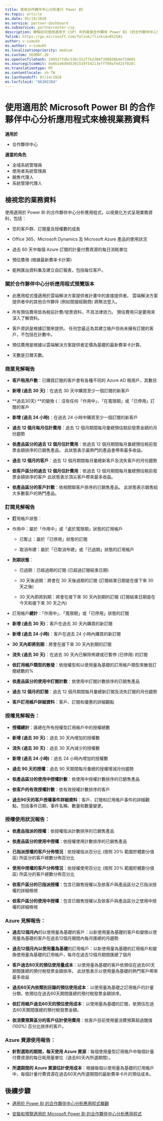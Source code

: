```yaml
---
title: 使用合作夥伴中心分析進行 Power BI
ms.topic: article
ms.date: 05/19/2020
ms.service: partner-dashboard
ms.subservice: partnercenter-csp
description: 瞭解如何使用適用于 CSP) 中的直接合作夥伴 Power BI (的合作夥伴中心分析應用程式來查看您的商務資料。
fwlink: https://go.microsoft.com/fwlink/?linkid=852581
author: v-sumukh
ms.author: v-sumukh
ms.localizationpriority: medium
ms.custom: SEOMAY.20
ms.openlocfilehash: 248527fdbc536c552f7b2d00f208838b4ef19085
ms.sourcegitcommit: 0a6b1e6d845391539f54213efff00af4d23f028c
ms.translationtype: MT
ms.contentlocale: zh-TW
ms.lasthandoff: 07/14/2020
ms.locfileid: "86302284"
---
```

# <a name="view-your-business-data-with-the-partner-center-analytics-app-for-microsoft-power-bi"></a>使用適用於 Microsoft Power BI 的合作夥伴中心分析應用程式來檢視業務資料

**適用於**

- 合作夥伴中心

**適當的角色**

- 全域系統管理員
- 使用者系統管理員
- 銷售代理人
- 系統管理代理人

## <a name="view-your-business-data"></a>檢視您的業務資料

使用適用於 Power BI 的合作夥伴中心分析應用程式，以視覺化方式呈現業務資料，包括：

- 您的客戶群、訂閱量及授權數的成長

- Office 365、Microsoft Dynamics 及 Microsoft Azure 產品的使用狀況

- 過去 60 天中每個 Azure 訂閱的計量付費資源的每日消耗單位

- 預估費用 (根據最新費率卡計算)

- 能夠匯出資料集及建立自訂報表，包括每位客戶。

### <a name="about-the-partner-center-analytics-app-preview-release"></a>關於合作夥伴中心分析應用程式預覽版本

- 此應用程式僅適用於雲端解決方案提供者計畫中的直接提供者。 雲端解決方案提供者中的其他合作夥伴 (例如間接經銷商) 將無法登入。

- 所有預估費用皆為稅前計費/發票資料，不具法律效力。 預估費用只是要用來深入了解資料。

- 客戶資訊是根據訂閱來提供。 任何您最近為其建立帳戶但尚未擁有訂閱的客戶，不包括在計數中。

- 預估費用是根據以雲端解決方案提供者定價為基礎的最新費率卡計算。

- 天數是日曆天數。

### <a name="business-insights-report"></a>商業見解報告

- **客戶租用戶數**：已購買訂閱的客戶會有各種不同的 Azure AD 租用戶，其數目

- **新增 (過去 30 天)**：在過去 30 天中購買至少一個訂閱的新客戶

- **過去30天) **的變換 (：沒有任何「作用中」、「在寬限期」或「已停用」訂閱的客戶

- **新增 (過去 24 小時)**：在過去 24 小時中購買至少一個訂閱的新客戶

- **過去 12 個月每月估計費用**：過去 12 個月期間每月彙總預估稅前發票金額的月份趨勢

- **依產品區分的過去 12 個月估計費用**：依過去 12 個月期間每月彙總預估稅前發票金額排序的已銷售產品。 此狀態表示最熱門的產品會帶來最多收益。

- **過去 12 個月的客戶**：過去 12 個月期間每月彙總新客戶及流失客戶的月份趨勢

- **依客戶區分的過去 12 個月估計費用**：依過去 12 個月期間每月彙總預估稅前發票金額排序的客戶 此狀態表示頂尖客戶帶來最多收益。

- **依產品區分的客戶計數**：依相關聯客戶排序的已銷售產品。 此狀態表示銷售給大多數客戶的熱門產品。

### <a name="subscription-insights-report"></a>訂閱見解報告

- **訂**用帳戶狀態：

- 作用中：屬於「作用中」或「處於寬限期」狀態的訂用帳戶

  - 已暫止：屬於「已停用」狀態的訂閱

  - 取消布建：屬於「已取消布建」或「已過期」狀態的訂用帳戶

- **到期狀態**：

  - 已過期：已經過期的訂閱 (已超過訂閱結束日期)

  - 30 天後過期：將會在 30 天後過期的訂閱 (訂閱結束日期是在接下來 30 天之後)

  - 30 天內即將到期：將會在接下來 30 天內到期的訂閱 (訂閱結束日期是在今天和接下來 30 天之內)

- 訂用帳戶**總計**：「作用中」、「寬限期」或「已停用」狀態的訂閱

- **新增 (過去 30 天)**：客戶在過去 30 天內購買的新訂閱

- **新增 (過去 24 小時)**：客戶在過去 24 小時內購買的新訂閱

- **30 天內即將到期**：將會在接下來 30 天內到期的訂閱

- **流失 (過去 30 天)**：在過去 30 天內已解除佈建或已暫停 (已停用) 的訂閱

- **依訂用帳戶類型的散發**：依授權型和以使用量為基礎的訂用帳戶類型來散發訂閱總數的%

- **依產品區分的使用中訂閱計數**：依使用中訂閱計數排序的已銷售產品

- **過去 12 個月的訂閱**：過去 12 個月期間每月彙總新訂閱及流失訂閱的月份趨勢

- **客戶訂用帳戶詳細資料**：客戶、訂閱和優惠的詳細觀點

### <a name="license-insights-report"></a>授權見解報告：

- **授權總計**：匯總在所有授權型訂用帳戶中的授權總數

- **新增 (過去 30 天)**：過去 30 天內增加的授權數

- **流失 (過去 30 天)**：過去 30 天內減少的授權數

- **新增 (過去 24 小時)**：過去 24 小時內增加的授權數

- **過去 90 天的授權**：過去 90 天期間每月彙總的授權增減月份趨勢

- **依產品區分的使用中授權計數**：依使用中授權計數排序的已銷售產品

- **依客戶的有效授權計數**：依有效授權計數排序的客戶

- **過去90天的客戶授權事件詳細資料**：客戶、訂閱和訂用帳戶事件的詳細觀點，包括事件日期、事件名稱、數量和數量變更。

### <a name="licenses-usage-report"></a>授權使用狀況報告：

- **依產品指派的授權**：依授權指派計數排序的已銷售產品

- **依產品區分的使用中授權**：依授權使用計數排序的已銷售產品

- **已指派授權的客戶分佈情況**：依授權指派百分比 (按照 20% 範圍貯體劃分值區) 所區分的客戶總數分佈百分比

- **使用中授權的客戶分佈情況**：依授權使用百分比 (按照 20% 範圍貯體劃分值區) 所區分的客戶總數分佈百分比

- **依客戶區分的已指派授權**：包含已銷售授權以及依客戶與產品區分之已指派授權的詳細檢視

- **依客戶區分的使用中授權**：包含已銷售授權以及依客戶與產品區分之使用中授權的詳細檢視

### <a name="azure-insights-report"></a>Azure 見解報告：

- **過去12個月內**的以使用量為基礎的客戶：以新使用量為基礎的客戶和變換以使用量為基礎的客戶在過去12個月期間內每月匯總的月趨勢

- **過去12個月內以使用量為基礎**的訂用帳戶：以新使用量為基礎的訂用帳戶和變換使用量為基礎的訂用帳戶，每月在過去12個月期間匯總了個月

- **客戶過去60天的預估使用量成本**：以使用量為基礎的客戶依預估在過去60天期間匯總的預付稅發票金額排序。 此狀態表示以使用量為基礎的熱門客戶帶來最多收益

- **過去60天內依類別目錄的預估使用成本**：以使用量為基礎之訂用帳戶的計量分類，依預估在過去60天期間匯總的預付稅發票金額排序。

- **依訂用帳戶過去60天的預估使用成本**：以使用量為基礎的訂閱，依預估在過去60天期間匯總的預付稅發票金額。

- **依消費預算區分的客戶估計使用費用**：依客戶目前使用量消費預算超過閾值 (100%) 百分比排序的客戶。

### <a name="azure-resource-usage-report"></a>Azure 資源使用報告：

- **針對選取的期間，每天使用 Azure 資源**：每個使用量型訂用帳戶中每個計量付費資源的每日耗用量單位（過去60天內所選期間）。

- **所選期間的 Azure 資源估計使用成本**：根據每個以使用量為基礎的訂用帳戶中，每個計量付費資源在過去60天內所選期間的最新費率卡片的預估成本。 

## <a name="next-steps"></a>後續步驟

- [適用於 Power BI 的合作夥伴中心分析應用程式概觀](power-bi-app-for-direct-partners.md)

- [安裝和預覽適用於 Microsoft Power BI 的合作夥伴中心分析應用程式](power-bi-app-for-direct-partners-install.md)
